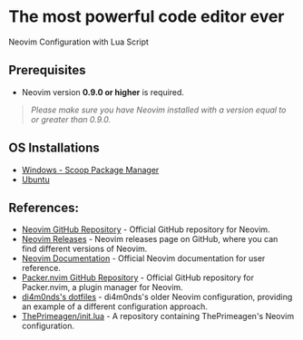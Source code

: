 # The most powerful code editor ever
 Neovim Configuration with Lua Script

## Prerequisites
- Neovim version **0.9.0 or higher** is required.

> _Please make sure you have Neovim installed with a version equal to or greater than 0.9.0._

## OS Installations
* [Windows - Scoop Package Manager](https://github.com/di4m0nds/nvim.lua/tree/master/.installation/OS/win)
* [Ubuntu](https://github.com/di4m0nds/nvim.lua/tree/master/.installation/OS/linux/ubuntu)

## References:
* [Neovim GitHub Repository](https://github.com/neovim/neovim) - Official GitHub repository for Neovim.
* [Neovim Releases](https://github.com/neovim/neovim/releases) - Neovim releases page on GitHub, where you can find different versions of Neovim.
* [Neovim Documentation](https://neovim.io/doc/user/) - Official Neovim documentation for user reference.
* [Packer.nvim GitHub Repository](https://github.com/wbthomason/packer.nvim) - Official GitHub repository for Packer.nvim, a plugin manager for Neovim.
* [di4m0nds's dotfiles](https://github.com/di4m0nds/dotfiles/tree/master/_neovim-config-lua) - di4m0nds's older Neovim configuration, providing an example of a different configuration approach.
* [ThePrimeagen/init.lua](https://github.com/ThePrimeagen/init.lua) - A repository containing ThePrimeagen's Neovim configuration.